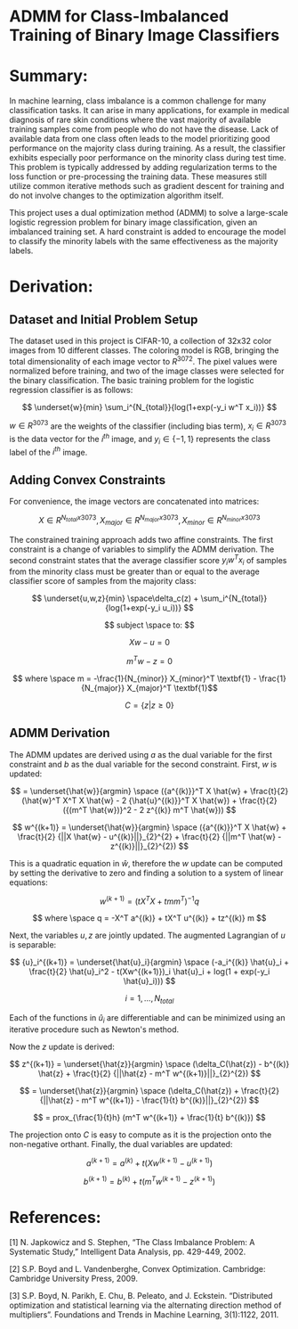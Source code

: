 # ADMM for Class-Imbalanced Training of Binary Image Classifiers

# Summary:
In machine learning, class imbalance is a common challenge for many classification tasks. It can arise in many applications, for example in medical diagnosis of rare skin conditions where the vast majority of available training samples come from people who do not have the disease. Lack of available data from one class often leads to the model prioritizing good performance on the majority class during training. As a result, the classifier exhibits especially poor performance on the minority class during test time. This problem is typically addressed by adding regularization terms to the loss function or pre-processing the training data. These measures still utilize common iterative methods such as gradient descent for training and do not involve changes to the optimization algorithm itself. 

This project uses a dual optimization method (ADMM) to solve a large-scale logistic regression problem for binary image classification, given an imbalanced training set. A hard constraint is added to encourage the model to classify the minority labels with the same effectiveness as the majority labels.

# Derivation:

## Dataset and Initial Problem Setup
The dataset used in this project is CIFAR-10, a collection of 32x32 color images from 10 different classes. The coloring model is RGB, bringing the total dimensionality of each image vector to $R^{3072}$. The pixel values were normalized before training, and two of the image classes were selected for the binary classification. The basic training problem for the logistic regression classifier is as follows:

$$ \underset{w}{min} \sum_i^{N_{total}}{log(1+exp(-y_i w^T x_i))} $$

$w \in R^{3073}$ are the weights of the classifier (including bias term), $x_i \in R^{3073}$ is the data vector for the $i^{th}$ image, and $y_i \in \{-1,1\}$ represents the class label of the $i^{th}$ image.

## Adding Convex Constraints
For convenience, the image vectors are concatenated into matrices:

$$ X \in R^{N_{total} x 3073}, X_{major} \in R^{N_{major} x 3073}, X_{minor} \in R^{N_{minor} x 3073} $$

The constrained training approach adds two affine constraints. The first constraint is a change of variables to simplify the ADMM derivation. The second constraint states that the average classifier score $y_i w^T x_i$ of samples from the minority class must be greater than or equal to the average classifier score of samples from the majority class:

$$ \underset{u,w,z}{min} \space\delta_c(z) + \sum_i^{N_{total}}{log(1+exp(-y_i u_i))} $$

$$ subject \space to: $$

$$ Xw - u = 0 $$

$$ m^T w - z = 0 $$

$$ where \space m = -\frac{1}{N_{minor}} X_{minor}^T \textbf{1} - \frac{1}{N_{major}} X_{major}^T \textbf{1}$$

$$ C = \{z|z \geq 0\} $$

## ADMM Derivation
The ADMM updates are derived using $a$ as the dual variable for the first constraint and $b$ as the dual variable for the second constraint. First, $w$ is updated:

$$ = \underset{\hat{w}}{argmin} \space ({a^{(k)}}^T X \hat{w} + \frac{t}{2} (\hat{w}^T X^T X \hat{w} - 2 {\hat{u}^{(k)}}^T X \hat{w}) + \frac{t}{2} ({(m^T \hat{w})}^2 - 2 z^{(k)} m^T \hat{w})) $$

$$ w^{(k+1)} = \underset{\hat{w}}{argmin} \space ({a^{(k)}}^T X \hat{w} + \frac{t}{2} {||X \hat{w} - u^{(k)}||}_{2}^{2} + \frac{t}{2} {||m^T \hat{w} - z^{(k)}||}_{2}^{2}) $$

This is a quadratic equation in $\hat{w}$, therefore the $w$ update can be computed by setting the derivative to zero and finding a solution to a system of linear equations:

$$ w^{(k+1)} = (tX^T X + tmm^T)^{-1}q $$ 

$$ where \space q = -X^T a^{(k)} + tX^T u^{(k)} + tz^{(k)} m $$

Next, the variables $u,z$ are jointly updated. The augmented Lagrangian of $u$ is separable:

$$ {u}_i^{(k+1)} = \underset{\hat{u}_i}{argmin} \space (-a_i^{(k)} \hat{u}_i + \frac{t}{2} \hat{u}_i^2 - t(Xw^{(k+1)})_i \hat{u}_i + log(1 + exp(-y_i \hat{u}_i))) $$

$$ i = 1,...,N_{total} $$

Each of the functions in $\hat{u}_i$ are differentiable and can be minimized using an iterative procedure such as Newton's method.

Now the $z$ update is derived:

$$ z^{(k+1)} = \underset{\hat{z}}{argmin} \space (\delta_C(\hat{z}) - b^{(k)} \hat{z} + \frac{t}{2} {||\hat{z} - m^T w^{(k+1)}||}_{2}^{2}) $$

$$ = \underset{\hat{z}}{argmin} \space (\delta_C(\hat{z}) + \frac{t}{2} {||\hat{z} - m^T w^{(k+1)} - \frac{1}{t} b^{(k)}||}_{2}^{2}) $$

$$ = prox_{\frac{1}{t}h} (m^T w^{(k+1)} + \frac{1}{t} b^{(k)}) $$ 

The projection onto $C$ is easy to compute as it is the projection onto the non-negative orthant. Finally, the dual variables are updated:

$$ a^{(k+1)} = a^{(k)} + t(Xw^{(k+1)} - u^{(k+1)}) $$

$$ b^{(k+1)} = b^{(k)} + t(m^T w^{(k+1)} - z^{(k+1)}) $$

# References:
[1]	N. Japkowicz and S. Stephen, “The Class Imbalance Problem: A Systematic Study,” Intelligent Data Analysis, pp. 429-449, 2002.

[2]	S.P. Boyd and L. Vandenberghe, Convex Optimization. Cambridge: Cambridge University Press, 2009.

[3]	S.P. Boyd, N. Parikh, E. Chu, B. Peleato, and J. Eckstein. “Distributed optimization and statistical learning via the alternating direction method of multipliers”. Foundations and Trends in Machine Learning, 3(1):1122, 2011. 
